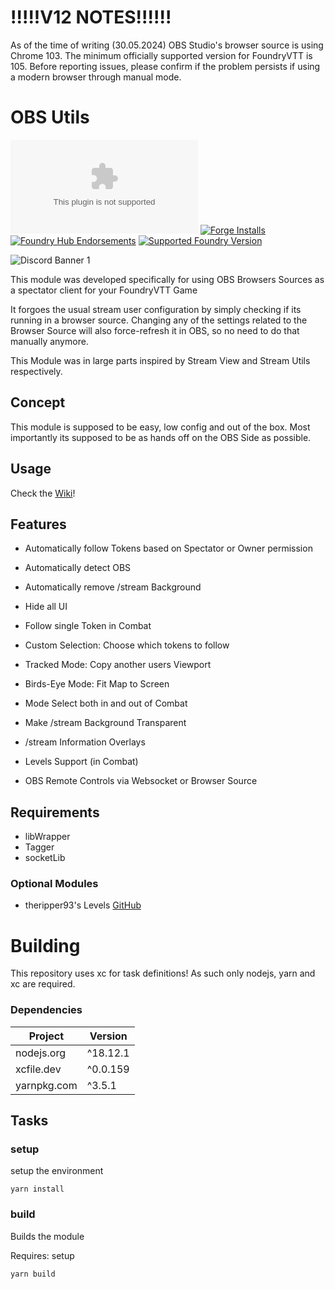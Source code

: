 # !!!!!V12 NOTES!!!!!!
As of the time of writing (30.05.2024) OBS Studio's browser source is using Chrome 103. The minimum officially supported version for FoundryVTT is 105. Before reporting issues, please confirm if the problem persists if using a modern browser through manual mode.

# OBS Utils

![Latest Release Download Count](https://img.shields.io/github/downloads/faeyumbrea/obs-utils/latest/module.zip) [![Forge Installs](https://img.shields.io/badge/dynamic/json?label=Forge%20Installs&query=package.installs&suffix=%25&url=https%3A%2F%2Fforge-vtt.com%2Fapi%2Fbazaar%2Fpackage%2Fobs-utils&colorB=4aa94a)](https://forge-vtt.com/bazaar#package=obs-utils) [![Foundry Hub Endorsements](https://img.shields.io/endpoint?logoColor=white&url=https%3A%2F%2Fwww.foundryvtt-hub.com%2Fwp-json%2Fhubapi%2Fv1%2Fpackage%2Fobs-utils%2Fshield%2Fendorsements)](https://www.foundryvtt-hub.com/package/obs-utils/) [![Supported Foundry Version](https://img.shields.io/endpoint?url=https%3A%2F%2Ffoundryshields.com%2Fversion%3Fstyle%3Dflat%26url%3Dhttps%3A%2F%2Fraw.githubusercontent.com%2FFaeyUmbrea%2Fobs-utils%2Fmaster%2Fpublic%2Fmodule.json)](https://github.com/FaeyUmbrea/obs-utils/releases/latest)

![Discord Banner 1](https://discord.com/api/guilds/1245779025931141292/widget.png?style=banner2)

This module was developed specifically for using OBS Browsers Sources as a spectator client for your FoundryVTT Game

It forgoes the usual stream user configuration by simply checking if its running in a browser source.
Changing any of the settings related to the Browser Source will also force-refresh it in OBS, so no need to do that
manually anymore.

This Module was in large parts inspired by Stream View and Stream Utils respectively.

## Concept

This module is supposed to be easy, low config and out of the box.
Most importantly its supposed to be as hands off on the OBS Side as possible.

## Usage

Check the [Wiki](https://docs.void.monster/getting-started-obsu.html)!

## Features

- Automatically follow Tokens based on Spectator or Owner permission
- Automatically detect OBS
- Automatically remove /stream Background
- Hide all UI
- Follow single Token in Combat
- Custom Selection: Choose which tokens to follow
- Tracked Mode: Copy another users Viewport
- Birds-Eye Mode: Fit Map to Screen
- Mode Select both in and out of Combat


- Make /stream Background Transparent
- /stream Information Overlays


- Levels Support (in Combat)


- OBS Remote Controls via Websocket or Browser Source

## Requirements

- libWrapper
- Tagger
- socketLib

### Optional Modules

- theripper93's Levels [GitHub](https://github.com/theripper93/Levels)

# Building

This repository uses xc for task definitions! As such only nodejs, yarn and xc are required.

### Dependencies

| Project     | Version  |
|-------------|----------|
| nodejs.org  | ^18.12.1 |
| xcfile.dev  | ^0.0.159 |
| yarnpkg.com | ^3.5.1   |

## Tasks

### setup

setup the environment

```
yarn install
```

### build

Builds the module

Requires: setup

```
yarn build
```